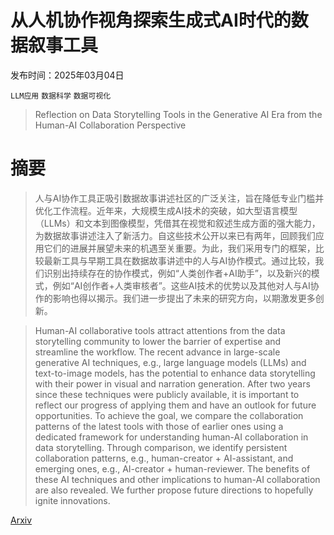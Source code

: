 # 从人机协作视角探索生成式AI时代的数据叙事工具

发布时间：2025年03月04日

`LLM应用` `数据科学` `数据可视化`

> Reflection on Data Storytelling Tools in the Generative AI Era from the Human-AI Collaboration Perspective

# 摘要

> 人与AI协作工具正吸引数据故事讲述社区的广泛关注，旨在降低专业门槛并优化工作流程。近年来，大规模生成AI技术的突破，如大型语言模型（LLMs）和文本到图像模型，凭借其在视觉和叙述生成方面的强大能力，为数据故事讲述注入了新活力。自这些技术公开以来已有两年，回顾我们应用它们的进展并展望未来的机遇至关重要。为此，我们采用专门的框架，比较最新工具与早期工具在数据故事讲述中的人与AI协作模式。通过比较，我们识别出持续存在的协作模式，例如“人类创作者+AI助手”，以及新兴的模式，例如“AI创作者+人类审核者”。这些AI技术的优势以及其他对人与AI协作的影响也得以揭示。我们进一步提出了未来的研究方向，以期激发更多创新。

> Human-AI collaborative tools attract attentions from the data storytelling community to lower the barrier of expertise and streamline the workflow. The recent advance in large-scale generative AI techniques, e.g., large language models (LLMs) and text-to-image models, has the potential to enhance data storytelling with their power in visual and narration generation. After two years since these techniques were publicly available, it is important to reflect our progress of applying them and have an outlook for future opportunities. To achieve the goal, we compare the collaboration patterns of the latest tools with those of earlier ones using a dedicated framework for understanding human-AI collaboration in data storytelling. Through comparison, we identify persistent collaboration patterns, e.g., human-creator + AI-assistant, and emerging ones, e.g., AI-creator + human-reviewer. The benefits of these AI techniques and other implications to human-AI collaboration are also revealed. We further propose future directions to hopefully ignite innovations.

[Arxiv](https://arxiv.org/abs/2503.02631)